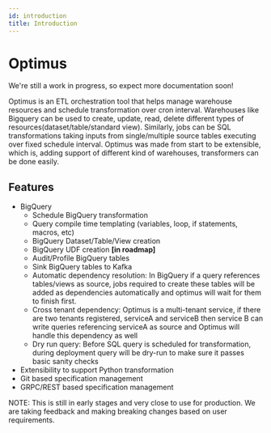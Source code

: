 ```yaml
---
id: introduction
title: Introduction
---
```


# Optimus

We're still a work in progress, so expect more documentation soon!

Optimus is an ETL orchestration tool that helps manage warehouse resources and
schedule transformation over cron interval. Warehouses like Bigquery can be used
to create, update, read, delete different types of resources(dataset/table/standard view).
Similarly, jobs can be SQL transformations taking inputs from single/multiple
source tables executing over fixed schedule interval. Optimus was made from start
to be extensible, which is, adding support of different kind of warehouses,
transformers can be done easily.

## Features

- BigQuery
  - Schedule BigQuery transformation
  - Query compile time templating (variables, loop, if statements, macros, etc)
  - BigQuery Dataset/Table/View creation
  - BigQuery UDF creation **[in roadmap]**
  - Audit/Profile BigQuery tables
  - Sink BigQuery tables to Kafka
  - Automatic dependency resolution: In BigQuery if a query references
    tables/views as source, jobs required to create these tables will be added
    as dependencies automatically and optimus will wait for them to finish first.
  - Cross tenant dependency: Optimus is a multi-tenant service, if there are two
    tenants registered, serviceA and serviceB then service B can write queries
    referencing serviceA as source and Optimus will handle this dependency as well
  - Dry run query: Before SQL query is scheduled for transformation, during
    deployment query will be dry-run to make sure it passes basic sanity
    checks
- Extensibility to support Python transformation
- Git based specification management
- GRPC/REST based specification management

NOTE: This is still in early stages and very close to use for production.
We are taking feedback and making breaking changes based on user requirements.
